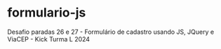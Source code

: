 # formulario-js
Desafio paradas 26 e 27 - Formulário de cadastro usando JS, JQuery e ViaCEP -  Kick Turma L 2024
